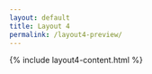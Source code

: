 ```yaml
---
layout: default
title: Layout 4 
permalink: /layout4-preview/
---
```


{% include layout4-content.html %}
